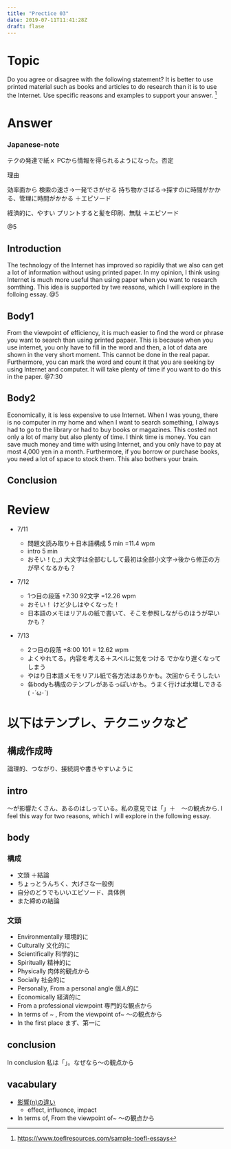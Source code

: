 ```yaml
---
title: "Prectice 03"
date: 2019-07-11T11:41:28Z
draft: flase
---
```


# Topic
Do you agree or disagree with the following statement? It is better to use printed material such as books and articles to do research than it is to use the Internet. Use specific reasons and examples to support your answer.
[^quoted from]

[^quoted from]: https://www.toeflresources.com/sample-toefl-essays

# Answer
### Japanese-note
テクの発達で紙ｘ PCから情報を得られるようになった。否定

理由

効率面から
    検索の速さ→一発でさがせる
    持ち物かさばる→探すのに時間がかかる、管理に時間がかかる
    ＋エピソード

経済的に、やすい
    プリントすると髪を印刷、無駄
    ＋エピソード

@5

## Introduction
The technology of the Internet has improved so rapidily that we also can get a lot of  information without using printed paper. In my opinion,  I think using Internet is much more useful than using paper when you want to research somthing. This idea is supported by twe reasons, which I will explore in the folloing essay. @5

## Body1
From the viewpoint of efficiency, it is much easier to find the word or phrase you want to search than using printed papaer. This is because when you use internet, you only have to fill in the word and then, a lot of data are shown in the very short moment. This cannot be done in the real papar. Furthermore, you can mark the word and count it that you are seeking by using Internet and computer. It will take plenty of time if you want to do this in the paper. @7:30


## Body2
Economically, it is less expensive to use Internet. When I was young, there is no computer in my home and when I want to search something, I always had to go to the library or had to buy books or magazines. This costed not only a lot of many but also plenty of time. I think time is money. You can save much money and time with using Internet, and you only have to pay at most 4,000 yen in a month. Furthermore, if you borrow or purchase books, you need a lot of space to stock them. This also bothers your brain.

## Conclusion


# Review
* 7/11 
  * 問題文読み取り＋日本語構成 5 min =11.4 wpm
  * intro 5 min
  * おそい！(;_;)  大文字は全部むしして最初は全部小文字→後から修正の方が早くなるかも？

* 7/12
  * 1つ目の段落 +7:30 92文字 =12.26 wpm
  * おそい！ けど少しはやくなった！
  * 日本語のメモはリアルの紙で書いて、そこを参照しながらのほうが早いかも？

* 7/13
  * 2つ目の段落 +8:00 101 = 12.62 wpm
  * よくやれてる。内容を考える＋スペルに気をつける でかなり遅くなってしまう
  * やはり日本語メモをリアル紙で各方法はありかも。次回からそうしたい
  * 各bodyも構成のテンプレがあるっぽいかも。うまく行けば水増しできる( ･`ω･´)

# 以下はテンプレ、テクニックなど
## 構成作成時
論理的、つながり、接続詞や書きやすいように

## intro
〜が影響たくさん、あるのはしっている。私の意見では「」＋　〜の観点から. I feel this way for two reasons, which I will explore in the following essay.

## body
### 構成
* 文頭 ＋結論
* ちょっとうんちく、大げさな一般例
* 自分のどうでもいいエピソード、具体例
* また締めの結論

### 文頭
* Environmentally 環境的に
* Culturally 文化的に
* Scientifically 科学的に
* Spiritually 精神的に
* Physically 肉体的観点から
* Socially 社会的に
* Personally, From a personal angle 個人的に
* Economically 経済的に
* From a professional viewpoint 専門的な観点から
* In terms of ~ , From the viewpoint of~ 〜の観点から
* In the first place まず、第一に


## conclusion
In conclusion 私は「」。なぜなら〜の観点から

## vacabulary
* [影響(n)の違い](https://je.at.webry.info/201209/article_29.html)
  * effect, influence, impact 
* In terms of, From the viewpoint of~ 〜の観点から